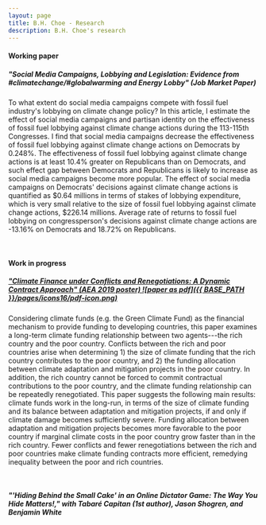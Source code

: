 ```yaml
---
layout: page
title: B.H. Choe - Research
description: B.H. Choe's research
---
```


#### <a name="Working paper"></a>Working paper
##### <b> "Social Media Campaigns, Lobbying and Legislation: Evidence from #climatechange/#globalwarming and Energy Lobby" (Job Market Paper)</b>

<p align="stretch">
To what extent do social media campaigns compete with fossil fuel industry's lobbying on climate change policy? In this article, I estimate the effect of social media campaigns and partisan identity on the effectiveness of fossil fuel lobbying against climate change actions during the 113-115th Congresses. I find that social media campaigns  decrease the effectiveness of fossil fuel lobbying against climate change actions on Democrats by 0.248%. The effectiveness of fossil fuel lobbying against climate change actions is at least 10.4% greater on Republicans than on Democrats, and such effect gap between Democrats and Republicans is likely to increase as social media campaigns become more popular. The effect of social media campaigns on Democrats' decisions against climate change actions is quantified as $0.64 millions in terms of stakes of lobbying expenditure, which is very small relative to the size of fossil fuel lobbying against climate change actions, $226.14 millions. Average rate of returns to fossil fuel lobbying on congressperson's decisions against climate change actions are -13.16% on Democrats and 18.72% on Republicans.
</p>

<br>

#### <a name="Work in progress"></a>Work in progress
##### <a href="https://drive.google.com/file/d/1DC7mB4s_yM7ckt_H2K2g_KaO_EFbkQLC/view?usp=sharing"> "Climate Finance under Conflicts and Renegotiations: A Dynamic Contract Approach" (AEA 2019 poster) ![paper as pdf]({{ BASE_PATH }}/pages/icons16/pdf-icon.png)</a>

<p align="stretch">
Considering climate funds (e.g. the Green Climate Fund) as the financial mechanism to provide funding to developing countries, this paper examines a long-term climate funding relationship between two agents---the rich country and the poor country. Conflicts between the rich and poor countries arise when determining 1) the size of climate funding that the rich country contributes to the poor country, and 2) the funding allocation between climate adaptation and mitigation projects in the poor country. In addition, the rich country cannot be forced to commit contractual contributions to the poor country, and the climate funding relationship can be repeatedly renegotiated. This paper suggests the following main results: climate funds work in the long-run, in terms of the size of climate funding and its balance between adaptation and mitigation projects, if and only if climate damage becomes sufficiently severe. Funding allocation between adaptation and mitigation projects becomes more favorable to the poor country if marginal climate costs in the poor country grow faster than in the rich country. Fewer conflicts and fewer renegotiations between the rich and poor countries make climate funding contracts more efficient, remedying inequality between the poor and rich countries.
</p>

<br>

##### <b>"'Hiding Behind the Small Cake' in an Online Dictator Game: The Way You Hide Matters!,"</b> with Tabaré Capitan (1st author), Jason Shogren, and Benjamin White

<br>

<!-- Note: this is how to write a comment in HTML. Everything in here won't show up on your webpage.-->

<!--
To increase the size of the title, use fewer # in front of the paper title.
To decrease the size of the title, use more #. 
To remove the italics, remove the * before and after the description
To remove the underline from the title, remove the <u> tags (<u> and </u>)
-->
